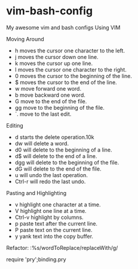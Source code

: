 # vim-bash-config
My awesome vim and bash configs
Using VIM

Moving Around
* h moves the cursor one character to the left.
* j moves the cursor down one line.
* k moves the cursor up one line.
* l moves the cursor one character to the right.
* 0 moves the cursor to the beginning of the line.
* $ moves the cursor to the end of the line.
* w move forward one word.
* b move backward one word.
* G move to the end of the file.
* gg move to the beginning of the file.
* `. move to the last edit.

Editing
* d starts the delete operation.10k
* dw will delete a word.
* d0 will delete to the beginning of a line.
* d$ will delete to the end of a line.
* dgg will delete to the beginning of the file.
* dG will delete to the end of the file.
* u will undo the last operation.
* Ctrl-r will redo the last undo.

Pasting and Highlighting 
* v highlight one character at a time.
* V highlight one line at a time.
* Ctrl-v highlight by columns.
* p paste text after the current line.
* P paste text on the current line.
* y yank text into the copy buffer.

Refactor: :%s/wordToReplace/replaceWith/g/

require 'pry';binding.pry
